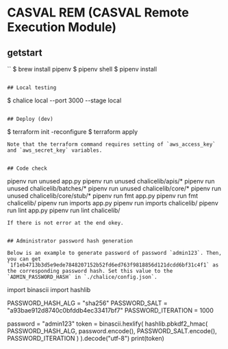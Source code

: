 # CASVAL REM (CASVAL Remote Execution Module)

## getstart
``
$ brew install pipenv
$ pipenv shell
$ pipenv install
```

## Local testing

```
$ chalice local --port 3000 --stage local
```

## Deploy (dev)

```
$ terraform init -reconfigure
$ terraform apply
```
Note that the terraform command requires setting of `aws_access_key` and `aws_secret_key` variables.


## Code check

```
pipenv run unused app.py
pipenv run unused chalicelib/apis/*
pipenv run unused chalicelib/batches/*
pipenv run unused chalicelib/core/*
pipenv run unused chalicelib/core/stub/*
pipenv run fmt app.py
pipenv run fmt chalicelib/
pipenv run imports app.py
pipenv run imports chalicelib/
pipenv run lint app.py
pipenv run lint chalicelib/
```
If there is not error at the end okey.


## Administrator password hash generation

Below is an example to generate password of password `admin123`. Then, you can get `1f1eb4713b3d5e9ede7848207152b52fd6ed763f9818856d121dcdd6bf31c4f1` as the corresponding password hash. Set this value to the `ADMIN_PASSWORD_HASH` in `./chalice/config.json`.  

```
import binascii
import hashlib

PASSWORD_HASH_ALG = "sha256"
PASSWORD_SALT = "a93bae912d8740c0bfddb4ec33417bf7"
PASSWORD_ITERATION = 1000

password = "admin123"
token = binascii.hexlify(
    hashlib.pbkdf2_hmac(
        PASSWORD_HASH_ALG, password.encode(), PASSWORD_SALT.encode(), PASSWORD_ITERATION
    )
).decode("utf-8")
print(token)

```